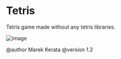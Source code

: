 # Tetris
Tetris game made without any tetris libraries. 

![image](https://github.com/user-attachments/assets/89681987-2817-42fe-acd2-279d0d192a0e)

@author Marek Kerata
@version 1.2

